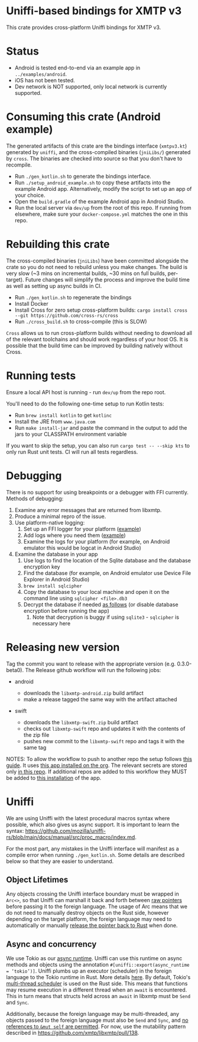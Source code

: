 # Uniffi-based bindings for XMTP v3

This crate provides cross-platform Uniffi bindings for XMTP v3.

# Status

- Android is tested end-to-end via an example app in `../examples/android`.
- iOS has not been tested.
- Dev network is NOT supported, only local network is currently supported.

# Consuming this crate (Android example)

The generated artifacts of this crate are the bindings interface (`xmtpv3.kt`) generated by `uniffi`, and the cross-compiled binaries (`jniLibs/`) generated by `cross`. The binaries are checked into source so that you don't have to recompile.

- Run `./gen_kotlin.sh` to generate the bindings interface.
- Run `./setup_android_example.sh` to copy these artifacts into the example Android app. Alternatively, modify the script to set up an app of your choice.
- Open the `build.gradle` of the example Android app in Android Studio.
- Run the local server via `dev/up` from the root of this repo. If running from elsewhere, make sure your `docker-compose.yml` matches the one in this repo.

# Rebuilding this crate

The cross-compiled binaries (`jniLibs`) have been committed alongside the crate so you do not need to rebuild unless you make changes. The build is very slow (~3 mins on incremental builds, ~30 mins on full builds, per-target). Future changes will simplify the process and improve the build time as well as setting up async builds in CI.

- Run `./gen_kotlin.sh` to regenerate the bindings
- Install Docker
- Install Cross for zero setup cross-platform builds: `cargo install cross --git https://github.com/cross-rs/cross`
- Run `./cross_build.sh` to cross-compile (this is SLOW)

`Cross` allows us to run cross-platform builds without needing to download all of the relevant toolchains and should work regardless of your host OS. It is possible that the build time can be improved by building natively without Cross.

# Running tests

Ensure a local API host is running - run `dev/up` from the repo root.

You'll need to do the following one-time setup to run Kotlin tests:

- Run `brew install kotlin` to get `kotlinc`
- Install the JRE from `www.java.com`
- Run `make install-jar` and paste the command in the output to add the jars to your CLASSPATH environment variable

If you want to skip the setup, you can also run `cargo test -- --skip kts` to only run Rust unit tests. CI will run all tests regardless.

# Debugging

There is no support for using breakpoints or a debugger with FFI currently. Methods of debugging:

1. Examine any error messages that are returned from libxmtp.
1. Produce a minimal repro of the issue.
1. Use platform-native logging:
   1. Set up an FFI logger for your platform ([example](https://github.com/xmtp/libxmtp/blob/7e7bf7aabe7c758507ae982834d583c1d88c3ce2/bindings_ffi/examples/MainActivity.kt#L33))
   1. Add logs where you need them ([example](https://github.com/xmtp/libxmtp/assets/696206/bb1be87e-7a9b-47f2-a0f4-e93a92346b18))
   1. Examine the logs for your platform (for example, on Android emulator this would be logcat in Android Studio)
1. Examine the database in your app
   1. Use logs to find the location of the Sqlite database and the database encryption key
   1. Find the database (for example, on Android emulator use Device File Explorer in Android Studio)
   1. `brew install sqlcipher`
   1. Copy the database to your local machine and open it on the command line using `sqlcipher <file>.db3`
   1. Decrypt the database if needed [as follows](https://utelle.github.io/SQLite3MultipleCiphers/docs/configuration/config_sql_pragmas/#pragma-key) (or disable database encryption before running the app)
      1. Note that decryption is buggy if using `sqlite3` - `sqlcipher` is necessary here

# Releasing new version

Tag the commit you want to release with the appropriate version (e.g. 0.3.0-beta0).
The Release github workflow will run the following jobs:

- android

  - downloads the `libxmtp-android.zip` build artifact
  - make a release tagged the same way with the artifact attached

- swift
  - downloads the `libxmtp-swift.zip` build artifact
  - checks out `libxmtp-swift` repo and updates it with the contents of the zip file
  - pushes new commit to the `libxmtp-swift` repo and tags it with the same tag

NOTES: To allow the workflow to push to another repo the setup follows [this guide](https://docs.github.com/en/apps/creating-github-apps/authenticating-with-a-github-app/making-authenticated-api-requests-with-a-github-app-in-a-github-actions-workflow#authenticating-with-a-github-app). It uses [this app installed on the org](https://github.com/organizations/xmtp/settings/apps/libxmtp-release). The relevant secrets are stored only [in this repo](https://github.com/xmtp/libxmtp/settings/secrets/actions). If additional repos are added to this workflow they MUST be added to [this installation](https://github.com/organizations/xmtp/settings/installations/39118494) of the app.

# Uniffi

We are using Uniffi with the latest procedural macros syntax where possible, which also gives us async support. It is important to learn the syntax: <https://github.com/mozilla/uniffi-rs/blob/main/docs/manual/src/proc_macro/index.md>.

For the most part, any mistakes in the Uniffi interface will manifest as a compile error when running `./gen_kotlin.sh`. Some details are described below so that they are easier to understand.

## Object Lifetimes

Any objects crossing the Uniffi interface boundary must be wrapped in `Arc<>`, so that Uniffi can marshall it back and forth between [raw pointers](https://mozilla.github.io/uniffi-rs/internals/object_references.html#lifetimes) before passing it to the foreign language. The usage of Arc means that we do not need to manually destroy objects on the Rust side, however depending on the target platform, the foreign language may need to automatically or manually [release the pointer back to Rust](https://mozilla.github.io/uniffi-rs/kotlin/lifetimes.html) when done.

## Async and concurrency

We use Tokio as our [async runtime](https://rust-lang.github.io/async-book/08_ecosystem/00_chapter.html). Uniffi can use this runtime on async methods and objects using the annotation `#[uniffi::export(async_runtime = ‘tokio’)]`. Uniffi plumbs up an executor (scheduler) in the foreign language to the Tokio runtime in Rust. More details [here](https://github.com/mozilla/uniffi-rs/blob/734050dbf1493ca92963f29bd3df49bb92bf7fb2/uniffi_core/src/ffi/rustfuture.rs#L11-L18). By default, Tokio's [multi-thread scheduler](https://docs.rs/tokio/latest/tokio/runtime/index.html#multi-thread-scheduler) is used on the Rust side. This means that functions may resume execution in a different thread when an `await` is encountered. This in turn means that structs held across an `await` in libxmtp must be `Send` and `Sync`.

Additionally, because the foreign language may be multi-threaded, any objects passed to the foreign language must also be `Send` and `Sync`, and [no references to `&mut self` are permitted](https://mozilla.github.io/uniffi-rs/udl/interfaces.html#concurrent-access). For now, use the mutability pattern described in <https://github.com/xmtp/libxmtp/pull/138>.
